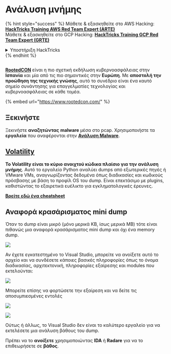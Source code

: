 # Ανάλυση μνήμης

{% hint style="success" %}
Μάθετε & εξασκηθείτε στο AWS Hacking:<img src="/.gitbook/assets/arte.png" alt="" data-size="line">[**HackTricks Training AWS Red Team Expert (ARTE)**](https://training.hacktricks.xyz/courses/arte)<img src="/.gitbook/assets/arte.png" alt="" data-size="line">\
Μάθετε & εξασκηθείτε στο GCP Hacking: <img src="/.gitbook/assets/grte.png" alt="" data-size="line">[**HackTricks Training GCP Red Team Expert (GRTE)**<img src="/.gitbook/assets/grte.png" alt="" data-size="line">](https://training.hacktricks.xyz/courses/grte)

<details>

<summary>Υποστήριξη HackTricks</summary>

* Ελέγξτε τα [**σχέδια συνδρομής**](https://github.com/sponsors/carlospolop)!
* **Εγγραφείτε στην** 💬 [**ομάδα Discord**](https://discord.gg/hRep4RUj7f) ή στην [**ομάδα telegram**](https://t.me/peass) ή **ακολουθήστε** μας στο **Twitter** 🐦 [**@hacktricks\_live**](https://twitter.com/hacktricks\_live)**.**
* **Μοιραστείτε κόλπα hacking υποβάλλοντας PRs στα** [**HackTricks**](https://github.com/carlospolop/hacktricks) και [**HackTricks Cloud**](https://github.com/carlospolop/hacktricks-cloud) github repos.

</details>
{% endhint %}

<figure><img src="https://files.gitbook.com/v0/b/gitbook-x-prod.appspot.com/o/spaces%2F-L_2uGJGU7AVNRcqRvEi%2Fuploads%2FelPCTwoecVdnsfjxCZtN%2Fimage.png?alt=media&#x26;token=9ee4ff3e-92dc-471c-abfe-1c25e446a6ed" alt=""><figcaption></figcaption></figure>

[**RootedCON**](https://www.rootedcon.com/) είναι η πιο σχετική εκδήλωση κυβερνοασφάλειας στην **Ισπανία** και μία από τις πιο σημαντικές στην **Ευρώπη**. Με **αποστολή την προώθηση της τεχνικής γνώσης**, αυτό το συνέδριο είναι ένα καυτό σημείο συνάντησης για επαγγελματίες τεχνολογίας και κυβερνοασφάλειας σε κάθε τομέα.

{% embed url="https://www.rootedcon.com/" %}

## Ξεκινήστε

Ξεκινήστε **αναζητώντας** **malware** μέσα στο pcap. Χρησιμοποιήστε τα **εργαλεία** που αναφέρονται στην [**Ανάλυση Malware**](../malware-analysis.md).

## [Volatility](../../../generic-methodologies-and-resources/basic-forensic-methodology/memory-dump-analysis/volatility-cheatsheet.md)

**Το Volatility είναι το κύριο ανοιχτού κώδικα πλαίσιο για την ανάλυση μνήμης**. Αυτό το εργαλείο Python αναλύει dumps από εξωτερικές πηγές ή VMware VMs, αναγνωρίζοντας δεδομένα όπως διαδικασίες και κωδικούς πρόσβασης με βάση το προφίλ OS του dump. Είναι επεκτάσιμο με plugins, καθιστώντας το εξαιρετικά ευέλικτο για εγκληματολογικές έρευνες.

**[Βρείτε εδώ ένα cheatsheet](../../../generic-methodologies-and-resources/basic-forensic-methodology/memory-dump-analysis/volatility-cheatsheet.md)**

## Αναφορά κρασάρισματος mini dump

Όταν το dump είναι μικρό (μόνο μερικά KB, ίσως μερικά MB) τότε είναι πιθανώς μια αναφορά κρασάρισματος mini dump και όχι ένα memory dump.

![](<../../../.gitbook/assets/image (216).png>)

Αν έχετε εγκατεστημένο το Visual Studio, μπορείτε να ανοίξετε αυτό το αρχείο και να συνδέσετε κάποιες βασικές πληροφορίες όπως το όνομα διαδικασίας, αρχιτεκτονική, πληροφορίες εξαίρεσης και modules που εκτελούνται:

![](<../../../.gitbook/assets/image (217).png>)

Μπορείτε επίσης να φορτώσετε την εξαίρεση και να δείτε τις αποσυμπιεσμένες εντολές

![](<../../../.gitbook/assets/image (219).png>)

![](<../../../.gitbook/assets/image (218) (1).png>)

Ούτως ή άλλως, το Visual Studio δεν είναι το καλύτερο εργαλείο για να εκτελέσετε μια ανάλυση βάθους του dump.

Πρέπει να το **ανοίξετε** χρησιμοποιώντας **IDA** ή **Radare** για να το επιθεωρήσετε σε **βάθος**.
